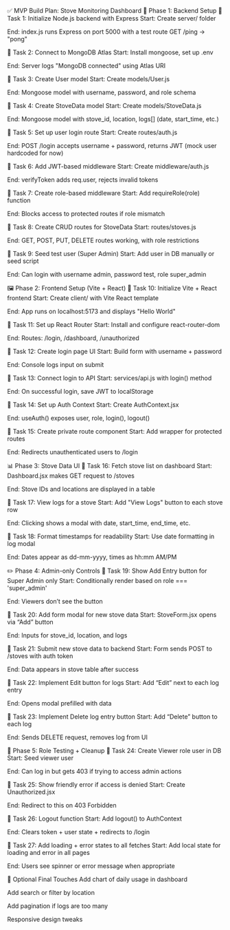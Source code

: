 ✅ MVP Build Plan: Stove Monitoring Dashboard
🔧 Phase 1: Backend Setup
🔹 Task 1: Initialize Node.js backend with Express
Start: Create server/ folder

End: index.js runs Express on port 5000 with a test route GET /ping → "pong"

🔹 Task 2: Connect to MongoDB Atlas
Start: Install mongoose, set up .env

End: Server logs "MongoDB connected" using Atlas URI

🔹 Task 3: Create User model
Start: Create models/User.js

End: Mongoose model with username, password, and role schema

🔹 Task 4: Create StoveData model
Start: Create models/StoveData.js

End: Mongoose model with stove_id, location, logs[] (date, start_time, etc.)

🔹 Task 5: Set up user login route
Start: Create routes/auth.js

End: POST /login accepts username + password, returns JWT (mock user hardcoded for now)

🔹 Task 6: Add JWT-based middleware
Start: Create middleware/auth.js

End: verifyToken adds req.user, rejects invalid tokens

🔹 Task 7: Create role-based middleware
Start: Add requireRole(role) function

End: Blocks access to protected routes if role mismatch

🔹 Task 8: Create CRUD routes for StoveData
Start: routes/stoves.js

End: GET, POST, PUT, DELETE routes working, with role restrictions

🔹 Task 9: Seed test user (Super Admin)
Start: Add user in DB manually or seed script

End: Can login with username admin, password test, role super_admin

🖼️ Phase 2: Frontend Setup (Vite + React)
🔹 Task 10: Initialize Vite + React frontend
Start: Create client/ with Vite React template

End: App runs on localhost:5173 and displays "Hello World"

🔹 Task 11: Set up React Router
Start: Install and configure react-router-dom

End: Routes: /login, /dashboard, /unauthorized

🔹 Task 12: Create login page UI
Start: Build form with username + password

End: Console logs input on submit

🔹 Task 13: Connect login to API
Start: services/api.js with login() method

End: On successful login, save JWT to localStorage

🔹 Task 14: Set up Auth Context
Start: Create AuthContext.jsx

End: useAuth() exposes user, role, login(), logout()

🔹 Task 15: Create private route component
Start: Add <PrivateRoute /> wrapper for protected routes

End: Redirects unauthenticated users to /login

📊 Phase 3: Stove Data UI
🔹 Task 16: Fetch stove list on dashboard
Start: Dashboard.jsx makes GET request to /stoves

End: Stove IDs and locations are displayed in a table

🔹 Task 17: View logs for a stove
Start: Add "View Logs" button to each stove row

End: Clicking shows a modal with date, start_time, end_time, etc.

🔹 Task 18: Format timestamps for readability
Start: Use date formatting in log modal

End: Dates appear as dd-mm-yyyy, times as hh:mm AM/PM

✏️ Phase 4: Admin-only Controls
🔹 Task 19: Show Add Entry button for Super Admin only
Start: Conditionally render based on role === 'super_admin'

End: Viewers don’t see the button

🔹 Task 20: Add form modal for new stove data
Start: StoveForm.jsx opens via “Add” button

End: Inputs for stove_id, location, and logs

🔹 Task 21: Submit new stove data to backend
Start: Form sends POST to /stoves with auth token

End: Data appears in stove table after success

🔹 Task 22: Implement Edit button for logs
Start: Add “Edit” next to each log entry

End: Opens modal prefilled with data

🔹 Task 23: Implement Delete log entry button
Start: Add “Delete” button to each log

End: Sends DELETE request, removes log from UI

🔐 Phase 5: Role Testing + Cleanup
🔹 Task 24: Create Viewer role user in DB
Start: Seed viewer user

End: Can log in but gets 403 if trying to access admin actions

🔹 Task 25: Show friendly error if access is denied
Start: Create Unauthorized.jsx

End: Redirect to this on 403 Forbidden

🔹 Task 26: Logout function
Start: Add logout() to AuthContext

End: Clears token + user state + redirects to /login

🔹 Task 27: Add loading + error states to all fetches
Start: Add local state for loading and error in all pages

End: Users see spinner or error message when appropriate

🚀 Optional Final Touches
Add chart of daily usage in dashboard

Add search or filter by location

Add pagination if logs are too many

Responsive design tweaks
